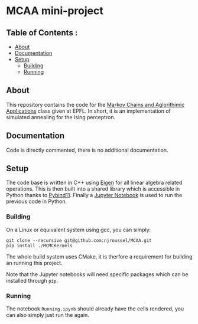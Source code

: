 # MCAA mini-project 

## Table of Contents :
  * [About](#about)
  * [Documentation](#documentation)
  * [Setup](#setup)
    * [Building](#building)
    * [Running](#running)

## About ##

This repository contains the code for the [Markov Chains and Aglorithimic Applications](http://ipgold.epfl.ch/~leveque/Markov_Chains/) class given at EPFL.
In short, it is an implementation of simulated annealing for the Ising perceptron. 

## Documentation ##

Code is directly commented, there is no additional documentation.

## Setup

The code base is written in C++ using [Eigen](http://eigen.tuxfamily.org/index.php?title=Main_Page) for all linear algebra related operations.
This is then built into a shared library which is accessible in Python thanks to [Pybind11](https://github.com/pybind/pybind11).
Finally a [Jupyter Notebook](http://jupyter.org/) is used to run the previous code in Python.

### Building

On a Linux or equivalent system using gcc, you can simply: 

```
git clone --recursive git@github.com:njroussel/MCAA.git
pip install ./MCMCKernels
```

The whole build system uses CMake, it is therfore a requirement for building an running this project.

Note that the Jupyter notebooks will need specific packages which can be installed through `pip`.


### Running

The notebook `Running.ipynb` should already have the cells rendered, you can also simply just run the again.

